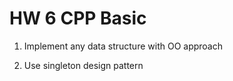 # HW 6 CPP Basic

1) Implement any data structure with OO approach

2) Use singleton design pattern 
